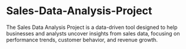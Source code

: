 # Sales-Data-Analysis-Project
The Sales Data Analysis Project is a data-driven tool designed to help businesses and analysts uncover insights from sales data, focusing on performance trends, customer behavior, and revenue growth.
